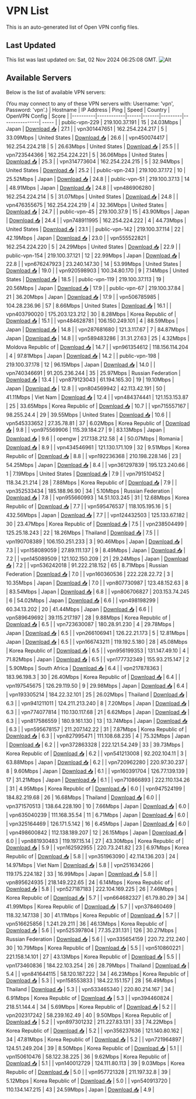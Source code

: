 # VPN List

This is an auto-generated list of Open VPN config files.

## Last Updated

This list was last updated on: Sat, 02 Nov 2024 06:25:08 GMT.
![Alt](https://repobeats.axiom.co/api/embed/186b98318ef1479477931607c1ad7d823f12451f.svg "Repobeats analytics image")

## Available Servers

Below is the list of available VPN servers:

(You may connect to any of these VPN servers with: Username: 'vpn', Password: 'vpn'.)
| Hostname | IP Address | Ping | Speed | Country | OpenVPN Config | Score |
|----------|------------|------|-------|---------|----------------| ----- |
| public-vpn-229 | 219.100.37.191 | 15 | 24.03Mbps | Japan | [Download 📥](./configs/server_0_JP.ovpn) | 27.1 |
| vpn301447651 | 162.254.224.217 | 5 | 33.09Mbps | United States | [Download 📥](./configs/server_1_US.ovpn) | 26.6 |
| vpn450074417 | 162.254.224.218 | 5 | 26.63Mbps | United States | [Download 📥](./configs/server_2_US.ovpn) | 25.5 |
| vpn723544366 | 162.254.224.221 | 5 | 36.06Mbps | United States | [Download 📥](./configs/server_3_US.ovpn) | 25.3 |
| vpn314773604 | 162.254.224.215 | 5 | 32.94Mbps | United States | [Download 📥](./configs/server_4_US.ovpn) | 25.2 |
| public-vpn-243 | 219.100.37.172 | 10 | 25.52Mbps | Japan | [Download 📥](./configs/server_5_JP.ovpn) | 24.8 |
| public-vpn-51 | 219.100.37.13 | 14 | 48.91Mbps | Japan | [Download 📥](./configs/server_6_JP.ovpn) | 24.8 |
| vpn486906280 | 162.254.224.214 | 5 | 31.07Mbps | United States | [Download 📥](./configs/server_7_US.ovpn) | 24.8 |
| vpn476355675 | 162.254.224.219 | 4 | 32.36Mbps | United States | [Download 📥](./configs/server_8_US.ovpn) | 24.7 |
| public-vpn-45 | 219.100.37.9 | 15 | 43.90Mbps | Japan | [Download 📥](./configs/server_9_JP.ovpn) | 24.4 |
| vpn748911995 | 162.254.224.222 | 4 | 44.73Mbps | United States | [Download 📥](./configs/server_10_US.ovpn) | 23.1 |
| public-vpn-142 | 219.100.37.114 | 22 | 42.19Mbps | Japan | [Download 📥](./configs/server_11_JP.ovpn) | 23.0 |
| vpn555522821 | 162.254.224.220 | 5 | 24.29Mbps | United States | [Download 📥](./configs/server_12_US.ovpn) | 22.9 |
| public-vpn-154 | 219.100.37.121 | 12 | 22.99Mbps | Japan | [Download 📥](./configs/server_13_JP.ovpn) | 22.8 |
| vpn676247923 | 23.240.147.30 | 14 | 53.99Mbps | United States | [Download 📥](./configs/server_14_US.ovpn) | 19.0 |
| vpn920598903 | 100.34.80.170 | 9 | 7.14Mbps | United States | [Download 📥](./configs/server_15_US.ovpn) | 18.5 |
| public-vpn-119 | 219.100.37.113 | 19 | 20.56Mbps | Japan | [Download 📥](./configs/server_16_JP.ovpn) | 17.9 |
| public-vpn-67 | 219.100.37.84 | 21 | 36.20Mbps | Japan | [Download 📥](./configs/server_17_JP.ovpn) | 17.9 |
| vpn506785985 | 104.28.236.96 | 57 | 8.66Mbps | United States | [Download 📥](./configs/server_18_US.ovpn) | 16.1 |
| vpn403790020 | 175.203.123.212 | 30 | 8.28Mbps | Korea Republic of | [Download 📥](./configs/server_19_KR.ovpn) | 15.1 |
| vpn484628781 | 106.150.249.101 | 4 | 88.59Mbps | Japan | [Download 📥](./configs/server_20_JP.ovpn) | 14.8 |
| vpn287681680 | 121.3.117.67 | 7 | 84.87Mbps | Japan | [Download 📥](./configs/server_21_JP.ovpn) | 14.8 |
| vpn589483286 | 31.31.27.63 | 25 | 4.32Mbps | Moldova Republic of | [Download 📥](./configs/server_22_MD.ovpn) | 14.7 |
| vpn961354612 | 118.156.114.204 | 4 | 97.81Mbps | Japan | [Download 📥](./configs/server_23_JP.ovpn) | 14.2 |
| public-vpn-198 | 219.100.37.178 | 12 | 96.15Mbps | Japan | [Download 📥](./configs/server_24_JP.ovpn) | 14.0 |
| vpn740346691 | 91.205.236.244 | 35 | 25.97Mbps | Russian Federation | [Download 📥](./configs/server_25_RU.ovpn) | 13.4 |
| vpn879123043 | 61.194.165.30 | 19 | 19.10Mbps | Japan | [Download 📥](./configs/server_26_JP.ovpn) | 12.8 |
| vpn804569942 | 42.113.42.191 | 50 | 41.11Mbps | Viet Nam | [Download 📥](./configs/server_27_VN.ovpn) | 12.4 |
| vpn484374441 | 121.153.153.87 | 25 | 33.65Mbps | Korea Republic of | [Download 📥](./configs/server_28_KR.ovpn) | 10.7 |
| vpn715557167 | 98.255.24.4 | 29 | 39.55Mbps | United States | [Download 📥](./configs/server_29_US.ovpn) | 10.6 |
| vpn545333652 | 27.35.78.81 | 37 | 6.02Mbps | Korea Republic of | [Download 📥](./configs/server_30_KR.ovpn) | 9.8 |
| vpn975569906 | 115.39.184.27 | 9 | 83.13Mbps | Japan | [Download 📥](./configs/server_31_JP.ovpn) | 9.6 |
| opengw | 217.138.212.58 | 4 | 50.07Mbps | Romania | [Download 📥](./configs/server_32_RO.ovpn) | 8.9 |
| vpn434546961 | 121.130.171.109 | 32 | 9.51Mbps | Korea Republic of | [Download 📥](./configs/server_33_KR.ovpn) | 8.8 |
| vpn192236368 | 210.198.228.146 | 23 | 54.25Mbps | Japan | [Download 📥](./configs/server_34_JP.ovpn) | 8.4 |
| vpn361297839 | 195.123.240.66 | 1 | 7.19Mbps | United States | [Download 📥](./configs/server_35_US.ovpn) | 7.9 |
| vpn791510452 | 118.34.21.214 | 28 | 7.88Mbps | Korea Republic of | [Download 📥](./configs/server_36_KR.ovpn) | 7.9 |
| vpn352533434 | 185.188.96.90 | 34 | 5.10Mbps | Russian Federation | [Download 📥](./configs/server_37_RU.ovpn) | 7.8 |
| vpn955660993 | 14.51.103.245 | 31 | 12.68Mbps | Korea Republic of | [Download 📥](./configs/server_38_KR.ovpn) | 7.7 |
| vpn595476537 | 118.105.195.16 | 5 | 432.56Mbps | Japan | [Download 📥](./configs/server_39_JP.ovpn) | 7.7 |
| vpn124432503 | 125.133.67.182 | 30 | 23.47Mbps | Korea Republic of | [Download 📥](./configs/server_40_KR.ovpn) | 7.5 |
| vpn238504499 | 125.25.18.243 | 22 | 18.26Mbps | Thailand | [Download 📥](./configs/server_41_TH.ovpn) | 7.5 |
| vpn190708389 | 106.150.251.233 | 3 | 90.46Mbps | Japan | [Download 📥](./configs/server_42_JP.ovpn) | 7.3 |
| vpn158089059 | 27.89.111.137 | 9 | 8.49Mbps | Japan | [Download 📥](./configs/server_43_JP.ovpn) | 7.2 |
| vpn145089509 | 121.102.150.209 | 21 | 29.24Mbps | Japan | [Download 📥](./configs/server_44_JP.ovpn) | 7.2 |
| vpn536242018 | 91.222.218.152 | 65 | 8.71Mbps | Russian Federation | [Download 📥](./configs/server_45_RU.ovpn) | 7.0 |
| vpn160360536 | 222.228.22.72 | 3 | 10.35Mbps | Japan | [Download 📥](./configs/server_46_JP.ovpn) | 7.0 |
| vpn807730987 | 123.48.152.63 | 8 | 83.54Mbps | Japan | [Download 📥](./configs/server_47_JP.ovpn) | 6.8 |
| vpn806706827 | 203.153.74.245 | 6 | 54.02Mbps | Japan | [Download 📥](./configs/server_48_JP.ovpn) | 6.6 |
| vpn498198299 | 60.34.13.202 | 20 | 41.44Mbps | Japan | [Download 📥](./configs/server_49_JP.ovpn) | 6.6 |
| vpn589649692 | 39.115.217.197 | 28 | 9.88Mbps | Korea Republic of | [Download 📥](./configs/server_50_KR.ovpn) | 6.5 |
| vpn723630087 | 180.28.91.230 | 4 | 29.78Mbps | Japan | [Download 📥](./configs/server_51_JP.ovpn) | 6.5 |
| vpn266106941 | 126.22.21.173 | 5 | 12.81Mbps | Japan | [Download 📥](./configs/server_52_JP.ovpn) | 6.5 |
| vpn166743211 | 119.192.5.180 | 28 | 45.08Mbps | Korea Republic of | [Download 📥](./configs/server_53_KR.ovpn) | 6.5 |
| vpn956199353 | 131.147.49.10 | 4 | 71.82Mbps | Japan | [Download 📥](./configs/server_54_JP.ovpn) | 6.5 |
| vpn177732349 | 155.93.215.147 | 2 | 5.90Mbps | South Africa | [Download 📥](./configs/server_55_ZA.ovpn) | 6.4 |
| vpn217878363 | 183.96.198.3 | 30 | 26.40Mbps | Korea Republic of | [Download 📥](./configs/server_56_KR.ovpn) | 6.4 |
| vpn197545675 | 126.29.119.50 | 9 | 29.98Mbps | Japan | [Download 📥](./configs/server_57_JP.ovpn) | 6.4 |
| vpn193305214 | 184.22.32.101 | 25 | 26.02Mbps | Thailand | [Download 📥](./configs/server_58_TH.ovpn) | 6.3 |
| vpn941211011 | 124.211.213.240 | 8 | 7.20Mbps | Japan | [Download 📥](./configs/server_59_JP.ovpn) | 6.3 |
| vpn774077814 | 110.130.117.68 | 21 | 6.62Mbps | Japan | [Download 📥](./configs/server_60_JP.ovpn) | 6.3 |
| vpn817586559 | 180.9.161.130 | 13 | 13.74Mbps | Japan | [Download 📥](./configs/server_61_JP.ovpn) | 6.3 |
| vpn595678157 | 211.207.142.22 | 31 | 7.87Mbps | Korea Republic of | [Download 📥](./configs/server_62_KR.ovpn) | 6.3 |
| vpn827995471 | 111.108.68.235 | 4 | 75.32Mbps | Japan | [Download 📥](./configs/server_63_JP.ovpn) | 6.2 |
| vpn372863328 | 222.121.54.249 | 33 | 39.73Mbps | Korea Republic of | [Download 📥](./configs/server_64_KR.ovpn) | 6.2 |
| vpn541213008 | 92.202.104.11 | 3 | 63.88Mbps | Japan | [Download 📥](./configs/server_65_JP.ovpn) | 6.2 |
| vpn720962280 | 220.97.30.237 | 8 | 9.60Mbps | Japan | [Download 📥](./configs/server_66_JP.ovpn) | 6.1 |
| vpn160391704 | 126.77.139.139 | 17 | 31.21Mbps | Japan | [Download 📥](./configs/server_67_JP.ovpn) | 6.1 |
| vpn710866893 | 222.110.134.26 | 31 | 4.95Mbps | Korea Republic of | [Download 📥](./configs/server_68_KR.ovpn) | 6.0 |
| vpn947524199 | 184.82.219.68 | 26 | 16.68Mbps | Thailand | [Download 📥](./configs/server_69_TH.ovpn) | 6.0 |
| vpn371570513 | 138.64.228.190 | 10 | 7.66Mbps | Japan | [Download 📥](./configs/server_70_JP.ovpn) | 6.0 |
| vpn635040239 | 111.168.35.54 | 11 | 6.71Mbps | Japan | [Download 📥](./configs/server_71_JP.ovpn) | 6.0 |
| vpn325164469 | 126.171.5.142 | 16 | 6.45Mbps | Japan | [Download 📥](./configs/server_72_JP.ovpn) | 6.0 |
| vpn498600842 | 112.138.189.207 | 12 | 26.15Mbps | Japan | [Download 📥](./configs/server_73_JP.ovpn) | 6.0 |
| vpn881930483 | 119.197.15.14 | 27 | 43.30Mbps | Korea Republic of | [Download 📥](./configs/server_74_KR.ovpn) | 5.9 |
| vpn162592955 | 220.73.241.82 | 23 | 6.97Mbps | Korea Republic of | [Download 📥](./configs/server_75_KR.ovpn) | 5.8 |
| vpn351963090 | 42.114.136.203 | 24 | 14.97Mbps | Viet Nam | [Download 📥](./configs/server_76_VN.ovpn) | 5.8 |
| vpn251634266 | 119.175.224.182 | 33 | 16.99Mbps | Japan | [Download 📥](./configs/server_77_JP.ovpn) | 5.8 |
| vpn895624935 | 218.149.222.65 | 24 | 6.14Mbps | Korea Republic of | [Download 📥](./configs/server_78_KR.ovpn) | 5.8 |
| vpn527187183 | 222.104.169.225 | 26 | 7.46Mbps | Korea Republic of | [Download 📥](./configs/server_79_KR.ovpn) | 5.7 |
| vpn664682327 | 61.79.80.29 | 34 | 41.99Mbps | Korea Republic of | [Download 📥](./configs/server_80_KR.ovpn) | 5.7 |
| vpn378460469 | 118.32.147.138 | 30 | 41.11Mbps | Korea Republic of | [Download 📥](./configs/server_81_KR.ovpn) | 5.7 |
| vpn516625856 | 1.241.29.211 | 36 | 46.13Mbps | Korea Republic of | [Download 📥](./configs/server_82_KR.ovpn) | 5.6 |
| vpn525397804 | 77.35.231.131 | 126 | 30.27Mbps | Russian Federation | [Download 📥](./configs/server_83_RU.ovpn) | 5.6 |
| vpn335654159 | 220.72.212.240 | 30 | 10.79Mbps | Korea Republic of | [Download 📥](./configs/server_84_KR.ovpn) | 5.5 |
| vpn510860221 | 221.158.14.101 | 27 | 43.13Mbps | Korea Republic of | [Download 📥](./configs/server_85_KR.ovpn) | 5.5 |
| vpn173460836 | 184.22.103.254 | 26 | 28.79Mbps | Thailand | [Download 📥](./configs/server_86_TH.ovpn) | 5.4 |
| vpn841644115 | 58.120.187.222 | 34 | 46.23Mbps | Korea Republic of | [Download 📥](./configs/server_87_KR.ovpn) | 5.3 |
| vpn158553833 | 184.22.151.157 | 28 | 56.49Mbps | Thailand | [Download 📥](./configs/server_88_TH.ovpn) | 5.3 |
| vpn533465340 | 220.80.214.167 | 34 | 6.91Mbps | Korea Republic of | [Download 📥](./configs/server_89_KR.ovpn) | 5.3 |
| vpn394460824 | 218.51.144.4 | 34 | 5.69Mbps | Korea Republic of | [Download 📥](./configs/server_90_KR.ovpn) | 5.2 |
| vpn202317242 | 58.239.162.49 | 40 | 9.50Mbps | Korea Republic of | [Download 📥](./configs/server_91_KR.ovpn) | 5.2 |
| vpn897301232 | 211.227.83.131 | 33 | 74.22Mbps | Korea Republic of | [Download 📥](./configs/server_92_KR.ovpn) | 5.2 |
| vpn356237636 | 121.140.80.162 | 34 | 47.81Mbps | Korea Republic of | [Download 📥](./configs/server_93_KR.ovpn) | 5.2 |
| vpn721964897 | 124.51.249.204 | 39 | 8.50Mbps | Korea Republic of | [Download 📥](./configs/server_94_KR.ovpn) | 5.1 |
| vpn150610476 | 58.122.38.225 | 36 | 9.62Mbps | Korea Republic of | [Download 📥](./configs/server_95_KR.ovpn) | 5.1 |
| vpn140012729 | 124.111.80.113 | 39 | 9.03Mbps | Korea Republic of | [Download 📥](./configs/server_96_KR.ovpn) | 5.0 |
| vpn957721328 | 211.197.32.8 | 39 | 5.12Mbps | Korea Republic of | [Download 📥](./configs/server_97_KR.ovpn) | 5.0 |
| vpn540913720 | 110.134.147.215 | 43 | 24.59Mbps | Japan | [Download 📥](./configs/server_98_JP.ovpn) | 4.9 |
